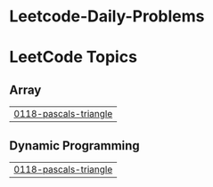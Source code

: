 # Leetcode-Daily-Problems
<!---LeetCode Topics Start-->
# LeetCode Topics
## Array
|  |
| ------- |
| [0118-pascals-triangle](https://github.com/Shivam-Shukl/Leetcode-Daily-Problems/tree/master/0118-pascals-triangle) |
## Dynamic Programming
|  |
| ------- |
| [0118-pascals-triangle](https://github.com/Shivam-Shukl/Leetcode-Daily-Problems/tree/master/0118-pascals-triangle) |
<!---LeetCode Topics End-->